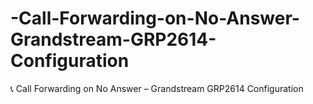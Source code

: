 # -Call-Forwarding-on-No-Answer-Grandstream-GRP2614-Configuration
📞 Call Forwarding on No Answer – Grandstream GRP2614 Configuration

